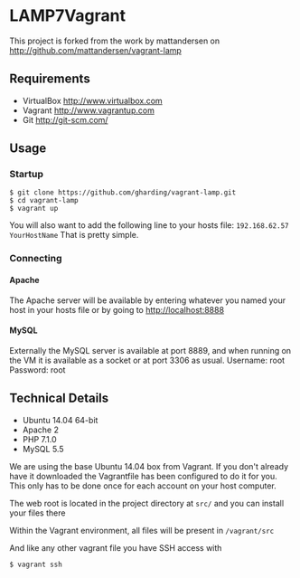 LAMP7Vagrant
============

This project is forked from the work by mattandersen on <http://github.com/mattandersen/vagrant-lamp>

Requirements
------------
* VirtualBox <http://www.virtualbox.com>
* Vagrant <http://www.vagrantup.com>
* Git <http://git-scm.com/>

Usage
-----

### Startup
	$ git clone https://github.com/gharding/vagrant-lamp.git 
	$ cd vagrant-lamp
	$ vagrant up

You will also want to add the following line to your hosts file:
	`192.168.62.57 YourHostName`
That is pretty simple.

### Connecting

#### Apache
The Apache server will be available by entering whatever you named your host in your hosts file or by going to <http://localhost:8888>

#### MySQL
Externally the MySQL server is available at port 8889, and when running on the VM it is available as a socket or at port 3306 as usual.
Username: root
Password: root

Technical Details
-----------------
* Ubuntu 14.04 64-bit
* Apache 2
* PHP 7.1.0
* MySQL 5.5

We are using the base Ubuntu 14.04 box from Vagrant. If you don't already have it downloaded
the Vagrantfile has been configured to do it for you. This only has to be done once
for each account on your host computer.

The web root is located in the project directory at `src/` and you can install your files there

Within the Vagrant environment, all files will be present in `/vagrant/src`

And like any other vagrant file you have SSH access with

	$ vagrant ssh
